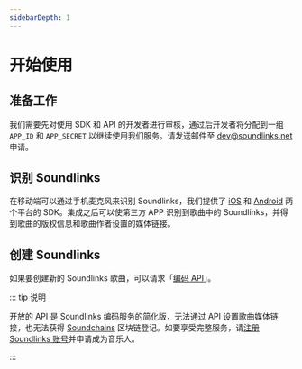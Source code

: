 ```yaml
---
sidebarDepth: 1
---
```


# 开始使用

## 准备工作

我们需要先对使用 SDK 和 API 的开发者进行审核，通过后开发者将分配到一组 `APP_ID` 和 `APP_SECRET` 以继续使用我们服务。请发送邮件至 [dev@soundlinks.net](mailto:dev@soundlinks.net) 申请。

## 识别 Soundlinks

在移动端可以通过手机麦克风来识别 Soundlinks，我们提供了 [iOS](/ios/) 和 [Android](/android/) 两个平台的 SDK。集成之后可以使第三方 APP 识别到歌曲中的 Soundlinks，并得到歌曲的版权信息和歌曲作者设置的媒体链接。

## 创建 Soundlinks

如果要创建新的 Soundlinks 歌曲，可以请求「[编码 API](/encoding/)」。

::: tip 说明

开放的 API 是 Soundlinks 编码服务的简化版，无法通过 API 设置歌曲媒体链接，也无法获得 [Soundchains](https://soundchains.net) 区块链登记。如要享受完整服务，请[注册 Soundlinks 账号](https://soundlinks.net/songs)并申请成为音乐人。

:::
